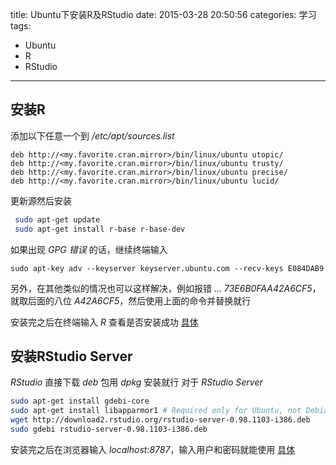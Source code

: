 title: Ubuntu下安装R及RStudio
date: 2015-03-28 20:50:56
categories: 学习
tags:
- Ubuntu
- R
- RStudio
---

## 安装R
添加以下任意一个到 */etc/apt/sources.list*
```
deb http://<my.favorite.cran.mirror>/bin/linux/ubuntu utopic/
deb http://<my.favorite.cran.mirror>/bin/linux/ubuntu trusty/
deb http://<my.favorite.cran.mirror>/bin/linux/ubuntu precise/
deb http://<my.favorite.cran.mirror>/bin/linux/ubuntu lucid/
```
<!--more-->
更新源然后安装
```bash
 sudo apt-get update
 sudo apt-get install r-base r-base-dev
```
如果出现 *GPG 错误* 的话，继续终端输入
```
sudo apt-key adv --keyserver keyserver.ubuntu.com --recv-keys E084DAB9
```
另外，在其他类似的情况也可以这样解决，例如报错 *... 73E6B0FAA42A6CF5*，就取后面的八位 *A42A6CF5*，然后使用上面的命令并替换就行

安装完之后在终端输入 *R* 查看是否安装成功 [具体](http://mirrors.opencas.cn/cran/)

## 安装RStudio Server
*RStudio* 直接下载 *deb* 包用 *dpkg* 安装就行
对于 *RStudio Server*
```bash
sudo apt-get install gdebi-core
sudo apt-get install libapparmor1 # Required only for Ubuntu, not Debian
wget http://download2.rstudio.org/rstudio-server-0.98.1103-i386.deb
sudo gdebi rstudio-server-0.98.1103-i386.deb
```
安装完之后在浏览器输入 *localhost:8787*，输入用户和密码就能使用 [具体](http://www.rstudio.com/products/rstudio/download-server/)
